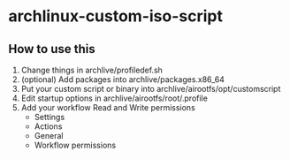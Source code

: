 # archlinux-custom-iso-script

## How to use this
1. Change things in archlive/profiledef.sh
2. (optional) Add packages into archlive/packages.x86_64
3. Put your custom script or binary into archlive/airootfs/opt/customscript
4. Edit startup options in archlive/airootfs/root/.profile
5. Add your workflow Read and Write permissions
	- Settings
	- Actions
	- General
	- Workflow permissions
